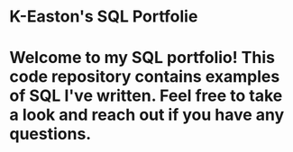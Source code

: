 # K-Easton's SQL Portfolie

# Welcome to my SQL portfolio! This code repository contains examples of SQL I've written. Feel free to take a look and reach out if you have any questions.
